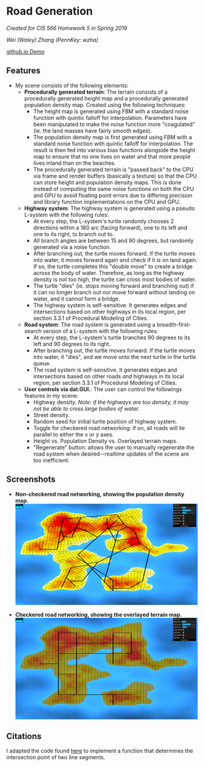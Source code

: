 # Road Generation
_Created for CIS 566 Homework 5 in Spring 2019_

_Wei (Waley) Zhang (PennKey: wzha)_

[github.io Demo](https://greedyai.github.io/road-generation/)

## Features
- My scene consists of the following elements:
  - __Procedurally generated terrain__: The terrain consists of a procedurally generated height map and a procedurally generated population density map. Created using the following techniques:
    - The height map is generated using FBM with a standard noise function with quintic falloff for interpolation. Parameters have been manipulated to make the noise function more "coagulated" (ie. the land masses have fairly smooth edges).
    - The population density map is first generated using FBM with a standard noise function with quintic falloff for interpolation. The result is then fed into various bias functions alongside the height map to ensure that no one lives on water and that more people lives inland than on the beaches.
    - The procedurally generated terrain is "passed back" to the CPU via frame and render buffers (basically a texture) so that the CPU can store height and population density maps. This is done instead of computing the same noise functions on both the CPU and GPU to avoid floating point errors due to differing precision and library function implementations on the CPU and GPU.
  - __Highway system__: The highway system is generated using a pseudo L-system with the following rules:
    - At every step, the L-system's turtle randomly chooses 2 directions within a 180 arc (facing forward), one to its left and one to its right, to branch out to.
    - All branch angles are between 15 and 90 degrees, but randomly generated via a noise function.
    - After branching out, the turtle moves forward. If the turtle moves into water, it moves forward again and check if it is on land again. If so, the turtle completes this "double move" to create a bridge across the body of water. Therefore, as long as the highway density is not too high, the turtle can cross most bodies of water.
    - The turtle "dies" (ie. stops moving forward and branching out) if it can no longer branch out nor move forward without landing on water, and it cannot form a bridge.
    - The highway system is self-sensitive. It generates edges and intersections based on other highways in its local region, per section 3.3.1 of Procedural Modeling of Cities.
  - __Road system__: The road system is generated using a breadth-first-search version of a L-system with the following rules:
    - At every step, the L-system's turtle branches 90 degrees to its left and 90 degrees to its right.
    - After branching out, the turtle moves forward. If the turtle moves into water, it "dies", and we move onto the next turtle in the turtle queue.
    - The road system is self-sensitive. It generates edges and intersections based on other roads _and_ highways in its local region, per section 3.3.1 of Procedural Modeling of Cities.
  - __User controls via dat.GUI.__: The user can control the followings features in my scene:
    - Highway density. _Note: if the highways are too density, it may not be able to cross large bodies of water._
    - Street density.
    - Random seed for initial turtle position of highway system.
    - Toggle for checkered road networking: if on, all roads will lie parallel to either the x or y axes.
    - Height vs. Population Density vs. Overlayed terrain maps.
    - "Regenerate" button: allows the user to manually regenerate the road system when desired--realtime updates of the scene are too inefficient.

## Screenshots
- __Non-checkered road networking, showing the population density map.__
![](img/non_checkered.PNG)

- __Checkered road networking, showing the overlayed terrain map.__
![](img/checkered.PNG)


## Citations
I adapted the code found [here](https://gist.github.com/gordonwoodhull/50eb65d2f048789f9558) to implement a function that determines the intersection point of two line segments.
